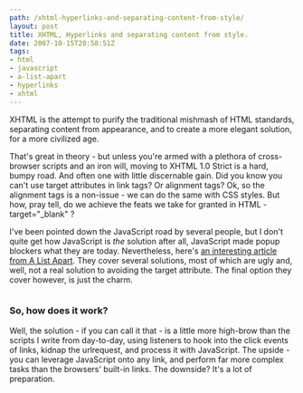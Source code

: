 ```yaml
---
path: /xhtml-hyperlinks-and-separating-content-from-style/
layout: post
title: XHTML, Hyperlinks and separating content from style.
date: 2007-10-15T20:58:51Z
tags:
- html
- javascript
- a-list-apart
- hyperlinks
- xhtml
---
```


XHTML is the attempt to purify the traditional mishmash of HTML standards, separating content from appearance, and to create a more elegant solution, for a more civilized age.

That's great in theory - but unless you're armed with a plethora of cross-browser scripts and an iron will, moving to XHTML 1.0 Strict is a hard, bumpy road.  And often one with little discernable gain. Did you know you can't use target attributes in link tags?  Or alignment tags?  Ok, so the alignment tags is a non-issue - we can do the same with CSS styles.  But how, pray tell, do we achieve the feats we take for granted in HTML - target="_blank" ?
<!--more-->
I've been pointed down the JavaScript road by several people, but I don't quite get how JavaScript is <em>the </em>solution  after all, JavaScript made popup blockers what they are today.  Nevertheless, here's <a title="Open link in a new window" href="http://www.alistapart.com/articles/popuplinks" target="_blank">an interesting article from A List Apart</a>.  They cover several solutions, most of which are ugly and, well, not a real solution to avoiding the target attribute.  The final option they cover however, is just the charm.
<p style="text-align: center"><a title="Open link in a new window" href="http://www.alistapart.com/articles/popuplinks" target="_blank"><img src="http://uploads.psyked.co.uk/2007/10/alistapartcom.jpg" alt="" /></a></p>

<h3>So, how does it work?</h3>
Well, the solution - if you can call it that - is a little more high-brow than the scripts I write from day-to-day, using listeners to hook into the click events of links, kidnap the urlrequest, and process it with JavaScript.  The upside - you can leverage JavaScript onto any link, and perform far more complex tasks than the browsers' built-in links.  The downside?  It's a lot of preparation.
